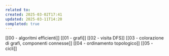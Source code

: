 ```yaml
---
related to: 
created: 2025-03-02T17:41
updated: 2025-03-11T14:20
completed: true
---
```

[[00 - algoritmi efficienti]]
[[01 - grafi]]
[[02 - visita DFS]]
[[03 - colorazione di grafi, componenti connesse]]
[[04 - ordinamento topologico]]
[[05 - cicli]]
